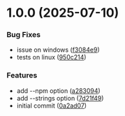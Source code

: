 # 1.0.0 (2025-07-10)


### Bug Fixes

* issue on windows ([f3084e9](https://github.com/sinedied/run-on-output/commit/f3084e9c2332acb4a142dd87f9ffcf2dc52f775b))
* tests on linux ([950c214](https://github.com/sinedied/run-on-output/commit/950c21441009cdeaf5d723bcde1df0941b715390))


### Features

* add --npm option ([a283094](https://github.com/sinedied/run-on-output/commit/a283094b94f56ed8f2fb12e8b7db1489f919b554))
* add --strings option ([7d21f49](https://github.com/sinedied/run-on-output/commit/7d21f4932b43df5e3ec0c149cc0ebbb1778dad9b))
* initial commit ([0a2ad07](https://github.com/sinedied/run-on-output/commit/0a2ad07155129070c32b9db3b27d74ad788aef2d))
